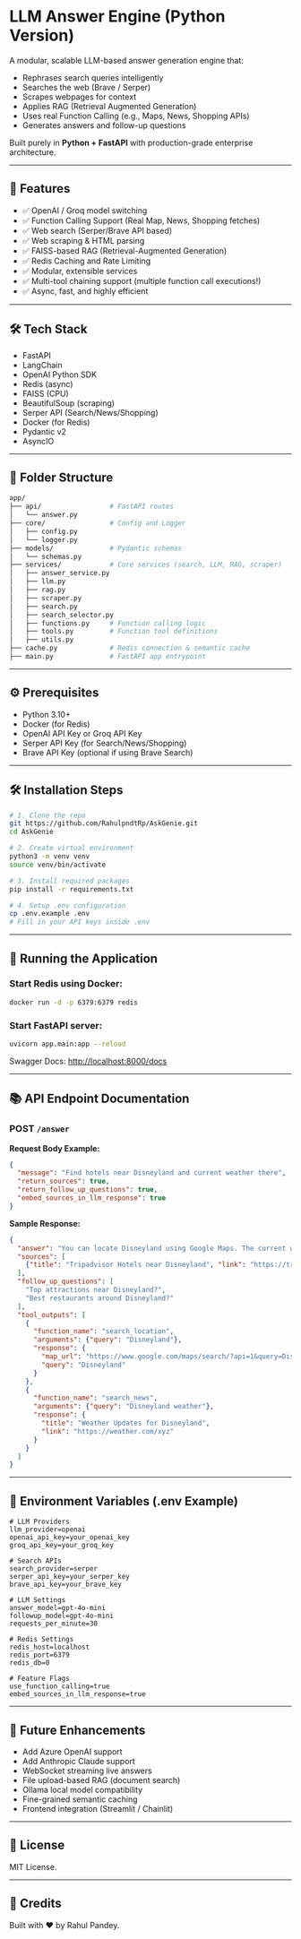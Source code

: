 
# LLM Answer Engine (Python Version)

A modular, scalable LLM-based answer generation engine that:
- Rephrases search queries intelligently
- Searches the web (Brave / Serper)
- Scrapes webpages for context
- Applies RAG (Retrieval Augmented Generation)
- Uses real Function Calling (e.g., Maps, News, Shopping APIs)
- Generates answers and follow-up questions

Built purely in **Python + FastAPI** with production-grade enterprise architecture.

---

## 🚀 Features

- ✅ OpenAI / Groq model switching
- ✅ Function Calling Support (Real Map, News, Shopping fetches)
- ✅ Web search (Serper/Brave API based)
- ✅ Web scraping & HTML parsing
- ✅ FAISS-based RAG (Retrieval-Augmented Generation)
- ✅ Redis Caching and Rate Limiting
- ✅ Modular, extensible services
- ✅ Multi-tool chaining support (multiple function call executions!)
- ✅ Async, fast, and highly efficient

---

## 🛠 Tech Stack

- FastAPI
- LangChain
- OpenAI Python SDK
- Redis (async)
- FAISS (CPU)
- BeautifulSoup (scraping)
- Serper API (Search/News/Shopping)
- Docker (for Redis)
- Pydantic v2
- AsyncIO

---

## 📂 Folder Structure

```bash
app/
├── api/                 # FastAPI routes
│   └── answer.py
├── core/                # Config and Logger
│   ├── config.py
│   └── logger.py
├── models/              # Pydantic schemas
│   └── schemas.py
├── services/            # Core services (search, LLM, RAG, scraper)
│   ├── answer_service.py
│   ├── llm.py
│   ├── rag.py
│   ├── scraper.py
│   ├── search.py
│   ├── search_selector.py
│   ├── functions.py     # Function calling logic
│   ├── tools.py         # Function tool definitions
│   ├── utils.py
├── cache.py             # Redis connection & semantic cache
├── main.py              # FastAPI app entrypoint
```

---

## ⚙️ Prerequisites

- Python 3.10+
- Docker (for Redis)
- OpenAI API Key or Groq API Key
- Serper API Key (for Search/News/Shopping)
- Brave API Key (optional if using Brave Search)

---

## 🛠 Installation Steps

```bash
# 1. Clone the repo
git https://github.com/RahulpndtRp/AskGenie.git
cd AskGenie

# 2. Create virtual environment
python3 -m venv venv
source venv/bin/activate

# 3. Install required packages
pip install -r requirements.txt

# 4. Setup .env configuration
cp .env.example .env
# Fill in your API keys inside .env
```

---

## 🧹 Running the Application

### Start Redis using Docker:

```bash
docker run -d -p 6379:6379 redis
```

### Start FastAPI server:

```bash
uvicorn app.main:app --reload
```

Swagger Docs: [http://localhost:8000/docs](http://localhost:8000/docs)

---

## 📚 API Endpoint Documentation

### POST `/answer`

**Request Body Example:**

```json
{
  "message": "Find hotels near Disneyland and current weather there",
  "return_sources": true,
  "return_follow_up_questions": true,
  "embed_sources_in_llm_response": true
}
```

**Sample Response:**

```json
{
  "answer": "You can locate Disneyland using Google Maps. The current weather is sunny with a temperature of 25°C...",
  "sources": [
    {"title": "Tripadvisor Hotels near Disneyland", "link": "https://tripadvisor.com/xyz"}
  ],
  "follow_up_questions": [
    "Top attractions near Disneyland?",
    "Best restaurants around Disneyland?"
  ],
  "tool_outputs": [
    {
      "function_name": "search_location",
      "arguments": {"query": "Disneyland"},
      "response": {
        "map_url": "https://www.google.com/maps/search/?api=1&query=Disneyland",
        "query": "Disneyland"
      }
    },
    {
      "function_name": "search_news",
      "arguments": {"query": "Disneyland weather"},
      "response": {
        "title": "Weather Updates for Disneyland",
        "link": "https://weather.com/xyz"
      }
    }
  ]
}
```

---

## 🧩 Environment Variables (.env Example)

```env
# LLM Providers
llm_provider=openai
openai_api_key=your_openai_key
groq_api_key=your_groq_key

# Search APIs
search_provider=serper
serper_api_key=your_serper_key
brave_api_key=your_brave_key

# LLM Settings
answer_model=gpt-4o-mini
followup_model=gpt-4o-mini
requests_per_minute=30

# Redis Settings
redis_host=localhost
redis_port=6379
redis_db=0

# Feature Flags
use_function_calling=true
embed_sources_in_llm_response=true
```

---

## 🚀 Future Enhancements

- Add Azure OpenAI support
- Add Anthropic Claude support
- WebSocket streaming live answers
- File upload-based RAG (document search)
- Ollama local model compatibility
- Fine-grained semantic caching
- Frontend integration (Streamlit / Chainlit)

---

## 📜 License

MIT License.

---

## 🤝 Credits

Built with ❤️ by Rahul Pandey.

